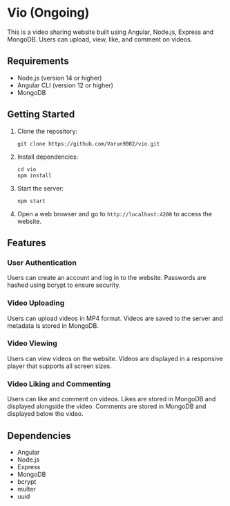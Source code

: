 # Vio (Ongoing)

This is a video sharing website built using Angular, Node.js, Express and MongoDB. Users can upload, view, like, and comment on videos.

## Requirements

-   Node.js (version 14 or higher)
-   Angular CLI (version 12 or higher)
-   MongoDB

## Getting Started

1. Clone the repository:
    ```shell
    git clone https://github.com/Varun9002/vio.git
    ```
2. Install dependencies:
    ```shell
    cd vio
    npm install
    ```
3. Start the server:
    ```shell
    npm start
    ```
4. Open a web browser and go to `http://localhost:4200` to access the website.

## Features

### User Authentication

Users can create an account and log in to the website. Passwords are hashed using bcrypt to ensure security.

### Video Uploading

Users can upload videos in MP4 format. Videos are saved to the server and metadata is stored in MongoDB.

### Video Viewing

Users can view videos on the website. Videos are displayed in a responsive player that supports all screen sizes.

### Video Liking and Commenting

Users can like and comment on videos. Likes are stored in MongoDB and displayed alongside the video. Comments are stored in MongoDB and displayed below the video.

## Dependencies

-   Angular
-   Node.js
-   Express
-   MongoDB
-   bcrypt
-   multer
-   uuid
